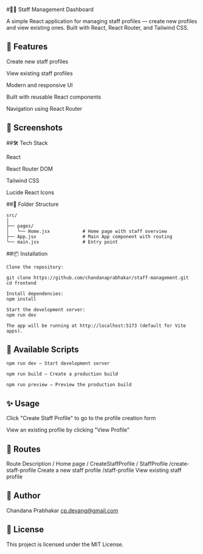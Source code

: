#🧑‍💼 Staff Management Dashboard

A simple React application for managing staff profiles — create new profiles and view existing ones. Built with React, React Router, and Tailwind CSS.

## 🚀 Features

Create new staff profiles

View existing staff profiles

Modern and responsive UI

Built with reusable React components

Navigation using React Router

## 📸 Screenshots
<!-- Add actual screenshot URLs if available -->

##🛠️ Tech Stack

React

React Router DOM

Tailwind CSS

Lucide React Icons

##📁 Folder Structure

```
src/
│
├── pages/
│   └── Home.jsx            # Home page with staff overview
├── App.jsx                 # Main App component with routing
└── main.jsx                # Entry point

```

##📦 Installation

```
Clone the repository:

git clone https://github.com/chandanaprabhakar/staff-management.git
cd frontend

Install dependencies:
npm install

Start the development server:
npm run dev

The app will be running at http://localhost:5173 (default for Vite apps).
```

## 🔧 Available Scripts

```
npm run dev – Start development server

npm run build – Create a production build

npm run preview – Preview the production build
```

## ✨ Usage
Click "Create Staff Profile" to go to the profile creation form

View an existing profile by clicking "View Profile"

## 📌 Routes
Route	Description
/	Home page
/ CreateStaffProfile
/ StaffProfile
/create-staff-profile	Create a new staff profile
/staff-profile	View existing staff profile

## 🧑 Author
Chandana Prabhakar
cp.devang@gmail.com

## 📄 License
This project is licensed under the MIT License.
